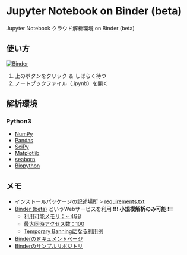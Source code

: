 # Jupyter Notebook on Binder (beta)

Jupyter Notebook クラウド解析環境 on Binder (beta)

## 使い方
[![Binder](https://mybinder.org/badge.svg)](https://mybinder.org/v2/gh/kfukatsu/python-github/master)
1. 上のボタンをクリック ＆ しばらく待つ　
2. ノートブックファイル（.ipynb）を開く

## 解析環境  
### Python3
- [NumPy](http://www.numpy.org/)
- [Pandas](https://pandas.pydata.org/)
- [SciPy](https://www.scipy.org/)
- [Matplotlib](https://matplotlib.org/)
- [seaborn](https://seaborn.pydata.org/)
- [Biopython](biopython.org/)


## メモ
- インストールパッケージの記述場所 > [requirements.txt](./requirements.txt)
- [Binder (beta)](https://mybinder.org/) というWebサービスを利用  __!!! 小規模解析のみ可能 !!!__
    - [利用可能メモリ：~ 4GB](http://mybinder.readthedocs.io/en/latest/faq.html#how-much-memory-am-i-given-when-using-binder)
    - [最大同時アクセス数：100](http://mybinder.readthedocs.io/en/latest/user-guidelines.html#maximum-concurrent-users-for-a-repository)
    - [Temporary Banningになる利用例](http://mybinder.readthedocs.io/en/latest/user-guidelines.html#maximum-concurrent-users-for-a-repository)
- [Binderのドキュメントページ](http://mybinder.readthedocs.io/en/latest/index.html#)
- [Binderのサンプルリポジトリ](http://mybinder.readthedocs.io/en/latest/sample_repos.html)
